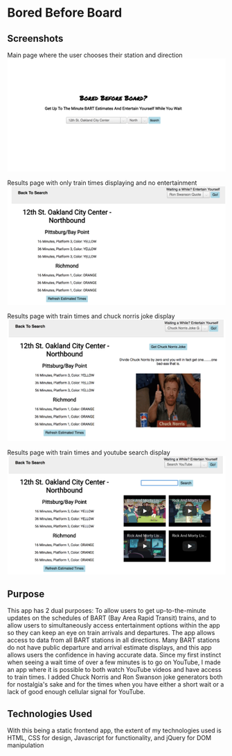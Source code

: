 Bored Before Board
==================

Screenshots
-----------
Main page where the user chooses their station and direction
![Main page](/screenshots/1.png)

Results page with only train times displaying and no entertainment
![Results page with no entertainment](/screenshots/2.png)

Results page with train times and chuck norris joke display
![Results page with train times and chuck norris display](/screenshots/3.png)

Results page with train times and youtube search display
![Results page with train times and youtube search display](/screenshots/4.png)

Purpose
-------
This app has 2 dual purposes: To allow users to get up-to-the-minute updates
on the schedules of BART (Bay Area Rapid Transit) trains, and to allow users
to simultaneously access entertainment options within the app so they can
keep an eye on train arrivals and departures. The app allows access to data from 
all BART stations in all directions. Many BART stations do not have public
departure and arrival estimate displays, and this app allows users the confidence
in having accurate data.
Since my first instinct when seeing a wait time of over a few minutes is to
go on YouTube, I made an app where it is possible to both watch YouTube videos and 
have access to train times. I added Chuck Norris and Ron Swanson joke generators
both for nostalgia's sake and for the times when you have either a short wait or
a lack of good enough cellular signal for YouTube.

Technologies Used
-----------------
With this being a static frontend app, the extent of my technologies used is
HTML, CSS for design, Javascript for functionality, and jQuery for DOM manipulation
